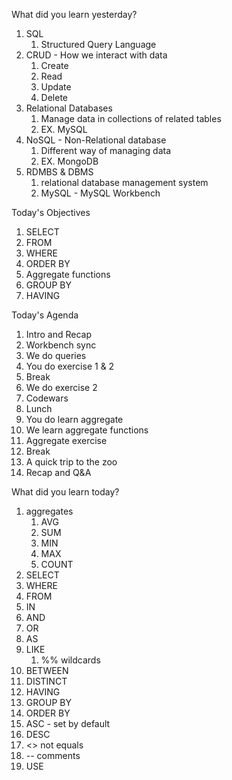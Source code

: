 What did you learn yesterday?

1. SQL
   1. Structured Query Language
2. CRUD - How we interact with data
   1. Create
   2. Read
   3. Update
   4. Delete
3. Relational Databases
   1. Manage data in collections of related tables
   2. EX. MySQL
4. NoSQL - Non-Relational database
   1. Different way of managing data 
   2. EX. MongoDB
5. RDMBS & DBMS
   1. relational database management system
   2. MySQL - MySQL Workbench


Today's Objectives

1. SELECT
2. FROM
3. WHERE
4. ORDER BY
5. Aggregate functions
6. GROUP BY
7. HAVING

Today's Agenda

1. Intro and Recap
2. Workbench sync
3. We do queries
4. You do exercise 1 & 2
5. Break
6. We do exercise 2
7. Codewars
8. Lunch
9. You do learn aggregate
10. We learn aggregate functions
11. Aggregate exercise
12. Break
13. A quick trip to the zoo
14. Recap and Q&A


What did you learn today?

1. aggregates
   1. AVG
   2. SUM
   3. MIN
   4. MAX
   5. COUNT
2. SELECT
3. WHERE
4. FROM
5. IN
6. AND
7. OR
8. AS
9. LIKE
   1.  %% wildcards
10. BETWEEN
11. DISTINCT
12. HAVING
13. GROUP BY
14. ORDER BY
   1. ASC - set by default
   2. DESC
15. <> not equals
16. -- comments
17. USE 